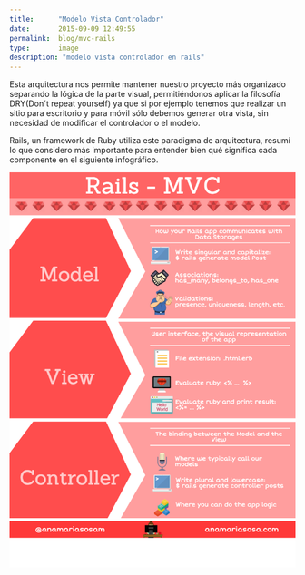 ```yaml
---
title:  	"Modelo Vista Controlador"
date:   	2015-09-09 12:49:55
permalink: 	blog/mvc-rails
type: 		image
description: "modelo vista controlador en rails"
---
```


Esta arquitectura nos permite mantener nuestro proyecto más organizado separando la lógica de la parte visual, permitiéndonos aplicar la filosofía DRY(Don´t repeat yourself) ya que si por ejemplo tenemos que realizar un sitio para escritorio y para móvil sólo debemos generar otra vista, sin necesidad de modificar el controlador o el modelo.

Rails, un framework de Ruby utiliza este paradigma de arquitectura, resumí lo que considero más importante para entender bien qué significa cada componente en el siguiente infográfico.

![anamariasosa anamariasosam](/img/mvc.png "MVC")